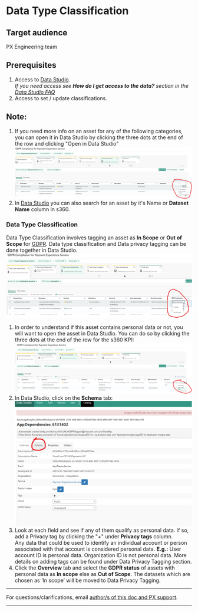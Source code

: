 # Data Type Classification

## Target audience
PX Engineering team

## Prerequisites
1. Access to [Data Studio](https://aka.ms/datastudio).  
_If you need access see **How do I get access to the data?** section in the [Data Studio FAQ](https://microsoft.sharepoint.com/teams/WAG/EngSys/DataStudio/DSWiki/FAQ.aspx)_
1. Access to set / update classifications.  

## Note:
1. If you need more info on an asset for any of the following categories, you can open it in Data Studio by clicking the three dots at the end of the row and clicking "Open in Data Studio"
![Data Management Open in Data Studio](../../images/operations/s360/data-open-in-data-studio.png)
1. In [Data Studio](https://aka.ms/datastudio) you can also search for an asset by it's Name or **Dataset Name** column in s360.

### Data Type Classification
Data Type Classification involves tagging an asset as **In Scope** or **Out of Scope** for [GDPR](https://aka.ms/GDPR). Data type classification and Data privacy tagging can be done together in Data Studio.
![Data Type Classification](../../images/operations/s360/data-type-classification.png)
1. In order to understand if this asset contains personal data or not, you will want to open the asset in Data Studio. You can do so by clicking the three dots at the end of the row for the s360 KPI:
![Data Type Classification Open in Data Studio](../../images/operations/s360/data-type-open-data-studio.png)
1. In Data Studio, click on the **Schema** tab:
![Data Type Classification](../../images/operations/s360/data-studio-schema-tab.png)
1. Look at each field and see if any of them qualify as personal data. If so, add a Privacy tag by clicking the "+" under **Privacy tags** column.  
Any data that could be used to identify an individual account or person associated with that account is considered personal data. **E.g.:** User account ID is personal data. Organization ID is not personal data.
More details on adding tags can be found under Data Privacy Tagging section.
1. Click the **Overview** tab and select the **GDPR status** of assets with personal data as **In scope** else as **Out of Scope**. The datasets which are chosen as ‘In scope’ will be moved to Data Privacy Tagging.

---
For questions/clarifications, email [author/s of this doc and PX support](mailto:mccordmatt@microsoft.com?cc=PXSupport@microsoft.com&subject=Docs%20-%20operations/s360/data-type-classification.md).

---